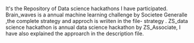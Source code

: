 It's the Repository of Data science hackathons I have participated. Brain_waves is a annual machine learning challenge by Societee Generalle ,the complete strategy and approch is wriiten in the file- strategy . 
ZS_data science hackathon is annual data science hackathon by ZS_Associate, I have also explained the approarch in the description file.
